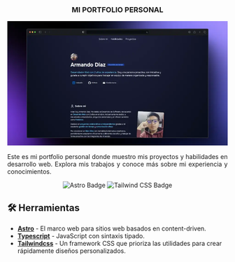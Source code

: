 <div align="center">
  <h3>MI PORTFOLIO PERSONAL</h3>  
  <img src="public/portfolio.webp" alt="Logo de Liga1 Te Apuesto" />
  <p align="justify">Este es mi portfolio personal donde muestro mis proyectos y habilidades en desarrollo web. Explora mis trabajos y conoce más sobre mi experiencia y conocimientos.</p>
</div>

<div align="center">

![Astro Badge](https://img.shields.io/badge/Astro-BC52EE?logo=astro&logoColor=fff&style=flat)
![Tailwind CSS Badge](https://img.shields.io/badge/Tailwind%20CSS-06B6D4?logo=tailwindcss&logoColor=fff&style=flat)

</div>

## 🛠️ Herramientas

- [**Astro**](https://astro.build/) - El marco web para sitios web basados en content-driven.
- [**Typescript**](https://www.typescriptlang.org/) - JavaScript con sintaxis tipado.
- [**Tailwindcss**](https://tailwindcss.com/) - Un framework CSS que prioriza las utilidades para crear rápidamente diseños personalizados.
